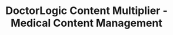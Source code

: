---
layout: components
title: DoctorLogic Content Multiplier - Medical Content Management
description: "Attract new patients, showcase your results, and define why you're the clear choice provider. Our expert writers do the work. Win at medical content marketing."
meta_image: "/img/meta/content-multiplier.jpg"
nofollow: false
gsap: true
custom_js: content-multiplier
page_class:
  - class: content-multiplier
product: "content multiplier"
permalink: "/content-multiplier"
product_nav:
- product_prev: "website-management"
  product_next: "social-reputation"
next_page: "social-reputation"
page_sections:
- component: hero-1
  component_css: hero
  class: content-multiplier-hero
  tagline: 
  - headline: "Content Multiplier"
    icon:
    - img: "/img/product-icons/content-multiplier.svg"
      alt: "DoctorLogic Content Multiplier"
  headline: "Convert Visitors to Patients With Relevant Content"
  text: "Utilizing content in your digital marketing strategy is essential to SEO and improving organic search results. DoctorLogic's Content Multiplier amplifies the most relevant and engaging content pages for patients and search engines."
  btn:
  img: "/img/products/content-multiplier/hero-img.svg"
  alt: "DoctorLogic Content Multiplier"
- component: item-grid
  component_css: item-grid
  class: content-multiplier__item-grid--1
  per-row-count: "3"
  headline: "Showcase your stunning results & establish your expertise"
  text: "Showcase and manage your results like never before through our industry exclusive Before and After Photo Gallery Manager<sup>TM</sup>. Allow patients to search by procedure so they can better visualize the results they can achieve. This tool helps you establish your expertise while showing off your techniques and devices and how they’ve helped your patients."
  items:
  - class: item-grid__item--1
    img:
    - class: "item-grid__image--1"
      src: "/img/products/content-multiplier/content-multiplier-page.jpg"
      alt: "Before & After Galleries"
  - class: item-grid__item--2
    headline: "Patient Friendly"
    text: "Every case has a SEO rich headline with detailed information that patients can use to understand what they are looking at. This information also helps create an unlimited number of keyword targets for search engines."
  - class: item-grid__item--3
    headline: "Stunning Photos"
    text: "Pictures speak a thousand words. Upload an unlimited number of photos that can easily be cropped, edited, and organized in one single place."
  - class: item-grid__item--4
    headline: "Capture The Lead"
    text: "Don't make it hard on your website visitors to contact your practice. Every gallery page includes a contact form so patients can schedule a consultation."
  btn:
    - btn-link: "/content-multiplier/before-and-after-galleries"
      btn-label: "See How It Works"
- component: feature-1
  component_css: feature
  class: content-multiplier__feature--1
  headline: "SEO Rich Procedure and Service Pages"
  text: "Our team of medical content writers provide custom content for every procedure and service offered at your practice. Individual web pages are then automatically integrated with relevant content such as reviews, before and after photos, video, and specials to promote each service and gain keyword authority."
  btn:
  img: "/img/products/content-multiplier/service-pages.jpg"
  alt: "SEO Rich Pages"
  img_alignment: "Left"
- component: callout-headline
  component_css: callout-headline
  class: callout-headline__content
  headline: "<span>72%</span> of marketers found content creation is the most effective SEO Tactic."
  source: "HubSpot"
- component: feature-1
  component_css: feature
  class: content-multiplier__feature--2
  headline: "Enhanced Provider Bio"
  text: "Patients are interested in knowing more about who will be treating them. You and your staff members will receive individual bio pages with specific, integrated, relevant content that will convey expertise, experience and most of all, trust."
  btn:
  img: "/img/products/content-multiplier/provider-bio.jpg"
  alt: "Enhanced Provider Bios"
  img_alignment: "Right"
- component: feature-1
  component_css: feature
  class: content-multiplier__feature--3
  headline: "Smarter Video Integration"
  text: "Upload an unlimited number of videos and our software will automatically integrate these videos across your entire website. Most importantly, each video is transcribed for great SEO content."
  btn:
  img: "/img/products/content-multiplier/video-integration.jpg"
  alt: "Smarter Video Integration"
  img_alignment: "Left"
- component: callout
  component_css: callout
  class: content-multiplier__callout
  background: false
  headline: "Build Better Content, Fast"
  text: "Content can help build your online presence. Schedule a personalized demo today."
  btn:
  - btn-label: "Get a Demo"
    btn-link: "/get-a-demo"
---